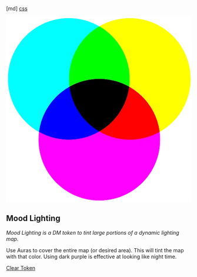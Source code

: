 [md]
[css](-OCVFMyYfsylqoZPiW6l)

![main_banner](https://raw.githubusercontent.com/Tougher-Together-DnD/default-game-assets/refs/heads/main/character-sheets/light-sources/images/mood-lighting-portrait.png)

## Mood Lighting

*Mood Lighting is a DM token to tint large portions of a dynamic lighting map.*

Use Auras to cover the entire map (or desired area). This will tint the map with that color. Using dark purple is effective at looking like night time.

[Clear Token](https://raw.githubusercontent.com/Tougher-Together-DnD/default-game-assets/refs/heads/main/character-sheets/light-sources/images/1-pixel-clear.png)